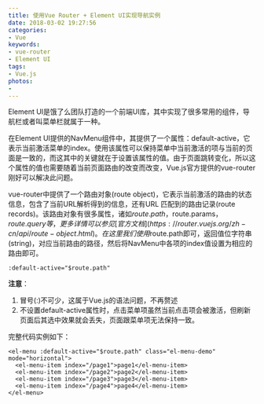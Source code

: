 ```yaml
---
title: 使用Vue Router + Element UI实现导航实例
date: 2018-03-02 19:27:56
categories:
- Vue
keywords:
- vue-router
- Element UI
tags:
- Vue.js
photos:
-
---
```


Element UI是饿了么团队打造的一个前端UI库，其中实现了很多常用的组件，导航栏或者叫菜单栏就属于一种。

<!--more-->

在Element UI提供的NavMenu组件中，其提供了一个属性：default-active，它表示当前激活菜单的index。使用该属性可以保持菜单中当前激活的项与当前的页面是一致的，而这其中的关键就在于设置该属性的值。由于页面跳转变化，所以这个属性的值也需要随着当前页面路由的改变而改变，Vue.js官方提供的vue-router刚好可以解决此问题。

vue-router中提供了一个路由对象(route object)，它表示当前激活的路由的状态信息，包含了当前URL解析得到的信息，还有URL 匹配到的路由记录(route records)。该路由对象有很多属性，诸如$route.path，$route.params，$route.query等，更多详情可以参见[官方文档](https://router.vuejs.org/zh-cn/api/route-object.html)。在这里我们使用$route.path即可，返回值位字符串(string)，对应当前路由的路径，然后将NavMenu中各项的index值设置为相应的路由即可。

```
:default-active="$route.path"
```

**注意**：

1. 冒号(:)不可少，这属于Vue.js的语法问题，不再赘述
2. 不设置default-active属性时，点击菜单项虽然当前点击项会被激活，但刷新页面后其选中效果就会丢失，页面跟菜单项无法保持一致。

完整代码实例如下：

```
<el-menu :default-active="$route.path" class="el-menu-demo" mode="horizontal">
  <el-menu-item index="/page1">page1</el-menu-item>
  <el-menu-item index="/page2">page2</el-menu-item>
  <el-menu-item index="/page3">page3</el-menu-item>
  <el-menu-item index="/page4">page4</el-menu-item>
</el-menu>
```
